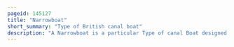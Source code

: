 ```yaml
---
pageid: 145127
title: "Narrowboat"
short_summary: "Type of British canal boat"
description: "A Narrowboat is a particular Type of canal Boat designed to fit the narrow Locks of the united Kingdom. The Uk's canal System provided a nationwide Transport Network during the industrial Revolution but commercial Canal Traffic gradually decreased with the Advent of the Railways and the last regular Long-Distance Transport of Goods by Canal had virtually disappeared by 1970. However a Portion of the commercial Traffic continued. From the 1970s Onward Narrowboats were gradually converted into permanent Dwellings or as Holidays. Currently about 8580 Narrowboats are registered as'permanent Homes' on Britain's Waterway System and represent a growing alternative Community living on semi-permanent Moorings or continuously cruising."
---
```


